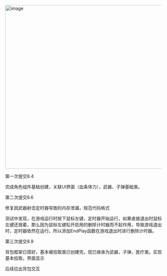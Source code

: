 <img width="1447" height="527" alt="image" src="https://github.com/user-attachments/assets/531c9c31-aee7-4ec8-a445-183f4991cc59" />

第一次提交8.4

完成角色组件基础创建，关联UI界面（血条体力），武器、子弹基础类。

第二次提交8.6

修复因武器射击定时器导致的内存泄漏，规范代码格式

测试中发现，在游戏运行时按下鼠标左键，定时器开始运行，如果直接退出时鼠标左键还按着，那么因为鼠标左键松开启用的删除计时器而不起作用，导致游戏退出时，定时器依然在运行。所以添加EndPlay函数在游戏退出时进行删除计时器。

第三次提交8.9

背包框架已搭好，基本被拾取类已创建完，现已继承为武器，子弹，医疗类。实现基本拾取，界面显示

后续应出背包交互

